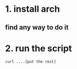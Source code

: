 


# 1. install arch
## find any way to do it

# 2. run the script
```bash
curl ....[put the rest]
```
